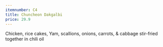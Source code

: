 ```yaml
---
itemnumber: C4
title: Chuncheon Dakgalbi
price: 29.9
---
```

Chicken, rice cakes, Yam, scallions, onions, carrots, & cabbage stir-fried together in chili oil
